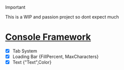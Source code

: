 > [!IMPORTANT]
> This is a WIP and passion project so dont expect much

# [Console Framework](ConsoleFramework.cpp)
- [x] Tab System
- [x] Loading Bar {FillPercent, MaxCharacters}
- [x] Text {"Text",Color}
